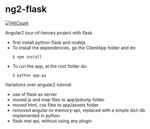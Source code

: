 # ng2-flask
[![HitCount](http://hits.dwyl.io/sameer-j/sameer-j/ng2-flask.svg)](http://hits.dwyl.io/sameer-j/sameer-j/ng2-flask)

Angular2 tour-of-heroes project with flask
- first install python-flask and nodejs
- To install the dependencies, go the ClientApp folder and do:
    ```
    $ npm install
    ```
- To run the app, at the root folder do:
    ```
    $ python app.py
    ```

Variations over angular2 tutorial:
- use of flask as server
- moved js and map files to app/jsdump folder
- moved html, css files to app/assets folder
- removed angular-in-memory-api, replaced with a simple dict-db implemented in python
- flask rest api, without using any plugin
